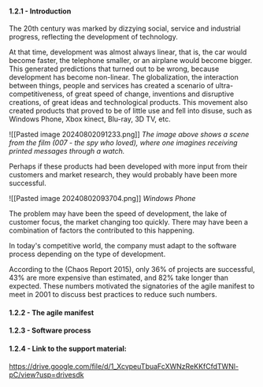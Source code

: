 #### 1.2.1 - Introduction 

The 20th century was marked by dizzying social, service and industrial progress, reflecting the development of technology. 

At that time, development was almost always linear, that is, the car would become faster, the telephone smaller, or an airplane would become bigger. This generated predictions that turned out to be wrong, because development has become non-linear. The globalization, the interaction between things, people and services has created a scenario of ultra-competitiveness, of great speed of change, inventions and disruptive creations, of great ideas and technological products. This movement also created products that proved to be of little use and fell into disuse, such as Windows Phone, Xbox kinect, Blu-ray, 3D TV, etc.

![[Pasted image 20240802091233.png]]
	 *The image above shows a scene from the film (007 - the spy who loved), where one imagines receiving printed messages through a watch.*

Perhaps if these products had been developed with more input from their customers and market research, they would probably have been more successful. 

![[Pasted image 20240802093704.png]]
	*Windows Phone* 

The problem may have been the speed of development, the lake of customer focus, the market changing too quickly. There may have been a combination of factors the contributed to this happening.

In today's competitive world, the company must adapt to the software process depending on the type of development. 

According to the (Chaos Report 2015), only 36% of projects are successful, 43% are more expensive than estimated, and 82% take longer than expected. These numbers motivated the signatories of the agile manifest to meet in 2001 to discuss best practices to reduce such numbers.
#### 1.2.2 - The agile manifest


#### 1.2.3 - Software process 


#### 1.2.4 - Link to the support material: 

https://drive.google.com/file/d/1_XcvpeuTbuaFcXWNzReKKfCfdTWNl-pC/view?usp=drivesdk